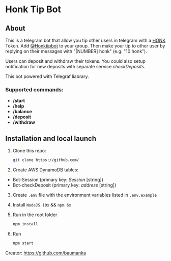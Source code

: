 # Honk Tip Bot

## About

This is a telegram bot that allow you tip other users in telegram with a [HONK](https://honkhonk.io) Token. 
Add [@Honktipbot](https://t.me/honktipbot) to your group.
Then make your tip to other user by replying on their messages with "[NUMBER] honk" (e.g. "10 honk").

Users can deposit and withdraw their tokens.
You could also setup notification for new deposits with separate service *checkDeposits*.

This bot powered with Telegraf liabrary.

### Supported commands:

- **/start**
- **/help**
- **/balance**
- **/deposit**
- **/withdraw**

## Installation and local launch

1. Clone this repo:
    ```bash
    git clone https://github.com/
    ```

2. Create AWS DynamoDB tables: 
- Bot-Session (primary key: *Session* [string])
- Bot-checkDeposit (primary key: *address* [string])

3. Create `.env` file with the environment variables listed in `.env.example`

4. Install `NodeJS 10x` && `npm 6x`

5. Run in the root folder 
    ```bash
    npm install
    ```

6. Run
    ```bash
    npm start
    ```


Creator: https://github.com/baumanka
